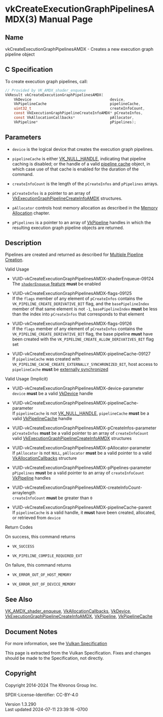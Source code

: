 # vkCreateExecutionGraphPipelinesAMDX(3) Manual Page

## Name

vkCreateExecutionGraphPipelinesAMDX - Creates a new execution graph
pipeline object



## <a href="#_c_specification" class="anchor"></a>C Specification

To create execution graph pipelines, call:

``` c
// Provided by VK_AMDX_shader_enqueue
VkResult vkCreateExecutionGraphPipelinesAMDX(
    VkDevice                                    device,
    VkPipelineCache                             pipelineCache,
    uint32_t                                    createInfoCount,
    const VkExecutionGraphPipelineCreateInfoAMDX* pCreateInfos,
    const VkAllocationCallbacks*                pAllocator,
    VkPipeline*                                 pPipelines);
```

## <a href="#_parameters" class="anchor"></a>Parameters

- `device` is the logical device that creates the execution graph
  pipelines.

- `pipelineCache` is either [VK_NULL_HANDLE](https://registry.khronos.org/vulkan/specs/1.3-extensions/man/html/VK_NULL_HANDLE.html),
  indicating that pipeline caching is disabled; or the handle of a valid
  <a
  href="https://registry.khronos.org/vulkan/specs/1.3-extensions/html/vkspec.html#pipelines-cache"
  target="_blank" rel="noopener">pipeline cache</a> object, in which
  case use of that cache is enabled for the duration of the command.

- `createInfoCount` is the length of the `pCreateInfos` and `pPipelines`
  arrays.

- `pCreateInfos` is a pointer to an array of
  [VkExecutionGraphPipelineCreateInfoAMDX](https://registry.khronos.org/vulkan/specs/1.3-extensions/man/html/VkExecutionGraphPipelineCreateInfoAMDX.html)
  structures.

- `pAllocator` controls host memory allocation as described in the <a
  href="https://registry.khronos.org/vulkan/specs/1.3-extensions/html/vkspec.html#memory-allocation"
  target="_blank" rel="noopener">Memory Allocation</a> chapter.

- `pPipelines` is a pointer to an array of [VkPipeline](https://registry.khronos.org/vulkan/specs/1.3-extensions/man/html/VkPipeline.html)
  handles in which the resulting execution graph pipeline objects are
  returned.

## <a href="#_description" class="anchor"></a>Description

Pipelines are created and returned as described for <a
href="https://registry.khronos.org/vulkan/specs/1.3-extensions/html/vkspec.html#pipelines-multiple"
target="_blank" rel="noopener">Multiple Pipeline Creation</a>.

Valid Usage

- <a href="#VUID-vkCreateExecutionGraphPipelinesAMDX-shaderEnqueue-09124"
  id="VUID-vkCreateExecutionGraphPipelinesAMDX-shaderEnqueue-09124"></a>
  VUID-vkCreateExecutionGraphPipelinesAMDX-shaderEnqueue-09124  
  The <a
  href="https://registry.khronos.org/vulkan/specs/1.3-extensions/html/vkspec.html#features-shaderEnqueue"
  target="_blank" rel="noopener"><code>shaderEnqueue</code> feature</a>
  **must** be enabled

- <a href="#VUID-vkCreateExecutionGraphPipelinesAMDX-flags-09125"
  id="VUID-vkCreateExecutionGraphPipelinesAMDX-flags-09125"></a>
  VUID-vkCreateExecutionGraphPipelinesAMDX-flags-09125  
  If the `flags` member of any element of `pCreateInfos` contains the
  `VK_PIPELINE_CREATE_DERIVATIVE_BIT` flag, and the `basePipelineIndex`
  member of that same element is not `-1`, `basePipelineIndex` **must**
  be less than the index into `pCreateInfos` that corresponds to that
  element

- <a href="#VUID-vkCreateExecutionGraphPipelinesAMDX-flags-09126"
  id="VUID-vkCreateExecutionGraphPipelinesAMDX-flags-09126"></a>
  VUID-vkCreateExecutionGraphPipelinesAMDX-flags-09126  
  If the `flags` member of any element of `pCreateInfos` contains the
  `VK_PIPELINE_CREATE_DERIVATIVE_BIT` flag, the base pipeline **must**
  have been created with the `VK_PIPELINE_CREATE_ALLOW_DERIVATIVES_BIT`
  flag set

- <a href="#VUID-vkCreateExecutionGraphPipelinesAMDX-pipelineCache-09127"
  id="VUID-vkCreateExecutionGraphPipelinesAMDX-pipelineCache-09127"></a>
  VUID-vkCreateExecutionGraphPipelinesAMDX-pipelineCache-09127  
  If `pipelineCache` was created with
  `VK_PIPELINE_CACHE_CREATE_EXTERNALLY_SYNCHRONIZED_BIT`, host access to
  `pipelineCache` **must** be <a
  href="https://registry.khronos.org/vulkan/specs/1.3-extensions/html/vkspec.html#fundamentals-threadingbehavior"
  target="_blank" rel="noopener">externally synchronized</a>

Valid Usage (Implicit)

- <a href="#VUID-vkCreateExecutionGraphPipelinesAMDX-device-parameter"
  id="VUID-vkCreateExecutionGraphPipelinesAMDX-device-parameter"></a>
  VUID-vkCreateExecutionGraphPipelinesAMDX-device-parameter  
  `device` **must** be a valid [VkDevice](https://registry.khronos.org/vulkan/specs/1.3-extensions/man/html/VkDevice.html) handle

- <a
  href="#VUID-vkCreateExecutionGraphPipelinesAMDX-pipelineCache-parameter"
  id="VUID-vkCreateExecutionGraphPipelinesAMDX-pipelineCache-parameter"></a>
  VUID-vkCreateExecutionGraphPipelinesAMDX-pipelineCache-parameter  
  If `pipelineCache` is not [VK_NULL_HANDLE](https://registry.khronos.org/vulkan/specs/1.3-extensions/man/html/VK_NULL_HANDLE.html),
  `pipelineCache` **must** be a valid
  [VkPipelineCache](https://registry.khronos.org/vulkan/specs/1.3-extensions/man/html/VkPipelineCache.html) handle

- <a
  href="#VUID-vkCreateExecutionGraphPipelinesAMDX-pCreateInfos-parameter"
  id="VUID-vkCreateExecutionGraphPipelinesAMDX-pCreateInfos-parameter"></a>
  VUID-vkCreateExecutionGraphPipelinesAMDX-pCreateInfos-parameter  
  `pCreateInfos` **must** be a valid pointer to an array of
  `createInfoCount` valid
  [VkExecutionGraphPipelineCreateInfoAMDX](https://registry.khronos.org/vulkan/specs/1.3-extensions/man/html/VkExecutionGraphPipelineCreateInfoAMDX.html)
  structures

- <a href="#VUID-vkCreateExecutionGraphPipelinesAMDX-pAllocator-parameter"
  id="VUID-vkCreateExecutionGraphPipelinesAMDX-pAllocator-parameter"></a>
  VUID-vkCreateExecutionGraphPipelinesAMDX-pAllocator-parameter  
  If `pAllocator` is not `NULL`, `pAllocator` **must** be a valid
  pointer to a valid [VkAllocationCallbacks](https://registry.khronos.org/vulkan/specs/1.3-extensions/man/html/VkAllocationCallbacks.html)
  structure

- <a href="#VUID-vkCreateExecutionGraphPipelinesAMDX-pPipelines-parameter"
  id="VUID-vkCreateExecutionGraphPipelinesAMDX-pPipelines-parameter"></a>
  VUID-vkCreateExecutionGraphPipelinesAMDX-pPipelines-parameter  
  `pPipelines` **must** be a valid pointer to an array of
  `createInfoCount` [VkPipeline](https://registry.khronos.org/vulkan/specs/1.3-extensions/man/html/VkPipeline.html) handles

- <a
  href="#VUID-vkCreateExecutionGraphPipelinesAMDX-createInfoCount-arraylength"
  id="VUID-vkCreateExecutionGraphPipelinesAMDX-createInfoCount-arraylength"></a>
  VUID-vkCreateExecutionGraphPipelinesAMDX-createInfoCount-arraylength  
  `createInfoCount` **must** be greater than `0`

- <a href="#VUID-vkCreateExecutionGraphPipelinesAMDX-pipelineCache-parent"
  id="VUID-vkCreateExecutionGraphPipelinesAMDX-pipelineCache-parent"></a>
  VUID-vkCreateExecutionGraphPipelinesAMDX-pipelineCache-parent  
  If `pipelineCache` is a valid handle, it **must** have been created,
  allocated, or retrieved from `device`

Return Codes

On success, this command returns  
- `VK_SUCCESS`

- `VK_PIPELINE_COMPILE_REQUIRED_EXT`

On failure, this command returns  
- `VK_ERROR_OUT_OF_HOST_MEMORY`

- `VK_ERROR_OUT_OF_DEVICE_MEMORY`

## <a href="#_see_also" class="anchor"></a>See Also

[VK_AMDX_shader_enqueue](https://registry.khronos.org/vulkan/specs/1.3-extensions/man/html/VK_AMDX_shader_enqueue.html),
[VkAllocationCallbacks](https://registry.khronos.org/vulkan/specs/1.3-extensions/man/html/VkAllocationCallbacks.html),
[VkDevice](https://registry.khronos.org/vulkan/specs/1.3-extensions/man/html/VkDevice.html),
[VkExecutionGraphPipelineCreateInfoAMDX](https://registry.khronos.org/vulkan/specs/1.3-extensions/man/html/VkExecutionGraphPipelineCreateInfoAMDX.html),
[VkPipeline](https://registry.khronos.org/vulkan/specs/1.3-extensions/man/html/VkPipeline.html), [VkPipelineCache](https://registry.khronos.org/vulkan/specs/1.3-extensions/man/html/VkPipelineCache.html)

## <a href="#_document_notes" class="anchor"></a>Document Notes

For more information, see the <a
href="https://registry.khronos.org/vulkan/specs/1.3-extensions/html/vkspec.html#vkCreateExecutionGraphPipelinesAMDX"
target="_blank" rel="noopener">Vulkan Specification</a>

This page is extracted from the Vulkan Specification. Fixes and changes
should be made to the Specification, not directly.

## <a href="#_copyright" class="anchor"></a>Copyright

Copyright 2014-2024 The Khronos Group Inc.

SPDX-License-Identifier: CC-BY-4.0

Version 1.3.290  
Last updated 2024-07-11 23:39:16 -0700
